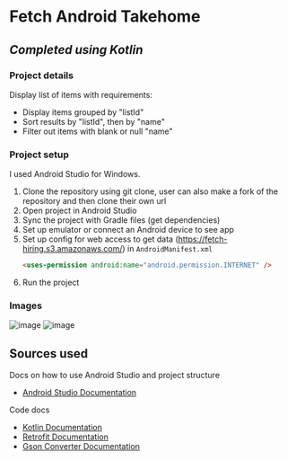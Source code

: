 # Fetch Android Takehome
## _Completed using Kotlin_

### Project details
Display list of items with requirements:
- Display items grouped by "listId"
- Sort results by "listId", then by "name"
- Filter out items with blank or null "name"

### Project setup
I used Android Studio for Windows.
1. Clone the repository using git clone, user can also make a fork of the repository and then clone their own url
2. Open project in Android Studio
3. Sync the project with Gradle files (get dependencies)
4. Set up emulator or connect an Android device to see app
5. Set up config for web access to get data (https://fetch-hiring.s3.amazonaws.com/) in `AndroidManifest.xml`
    ```html
    <uses-permission android:name="android.permission.INTERNET" />


    ```
6. Run the project

### Images
![image](https://github.com/jeffreyzhangsd/Fetch-Android-Takehome/assets/109628105/dff4e4b5-0143-4b06-889f-23f82c4344d3)
![image](https://github.com/jeffreyzhangsd/Fetch-Android-Takehome/assets/109628105/f2b8654c-3a3f-4725-8e02-4af42d92c26c)




## Sources used
Docs on how to use Android Studio and project structure 
- [Android Studio Documentation](https://developer.android.com/studio/intro)

Code docs
   - [Kotlin Documentation](https://kotlinlang.org/docs/home.html)
   - [Retrofit Documentation](https://square.github.io/retrofit/)
   - [Gson Converter Documentation](https://github.com/square/retrofit/tree/master/retrofit-converters/gson)
  
